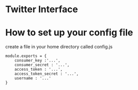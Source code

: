 # Twitter Interface

# How to set up your config file

create a file in your home directory called config.js

```
module.exports = {
    consumer_key :'...',
    consumer_secret : '...',
    access_token : '...',
    access_token_secret : '...',
    username : '...'
}
```
